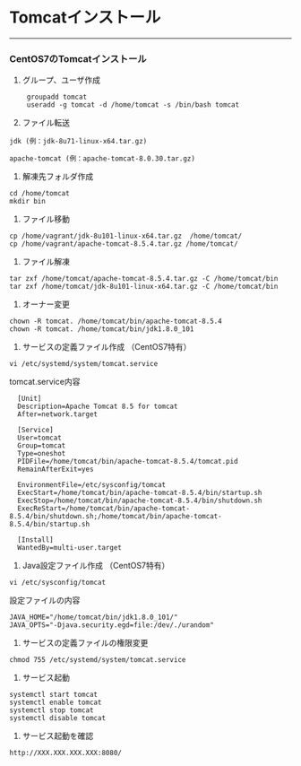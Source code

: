 # Tomcatインストール
****
### CentOS7のTomcatインストール

  1. グループ、ユーザ作成

          groupadd tomcat
          useradd -g tomcat -d /home/tomcat -s /bin/bash tomcat

  1. ファイル転送  

    jdk (例：jdk-8u71-linux-x64.tar.gz)

    apache-tomcat (例：apache-tomcat-8.0.30.tar.gz)
  1. 解凍先フォルダ作成  
  ```
  cd /home/tomcat
  mkdir bin
  ```
  1. ファイル移動
  ```
  cp /home/vagrant/jdk-8u101-linux-x64.tar.gz  /home/tomcat/
  cp /home/vagrant/apache-tomcat-8.5.4.tar.gz /home/tomcat/
  ```
  1. ファイル解凍
  ```
  tar zxf /home/tomcat/apache-tomcat-8.5.4.tar.gz -C /home/tomcat/bin
  tar zxf /home/tomcat/jdk-8u101-linux-x64.tar.gz -C /home/tomcat/bin
  ```
  1. オーナー変更
  ```
  chown -R tomcat. /home/tomcat/bin/apache-tomcat-8.5.4
  chown -R tomcat. /home/tomcat/bin/jdk1.8.0_101
  ```
  1. サービスの定義ファイル作成 （CentOS7特有）
  ```
  vi /etc/systemd/system/tomcat.service
  ```
  tomcat.service内容
  ```
    [Unit]
    Description=Apache Tomcat 8.5 for tomcat
    After=network.target

    [Service]
    User=tomcat
    Group=tomcat
    Type=oneshot
    PIDFile=/home/tomcat/bin/apache-tomcat-8.5.4/tomcat.pid
    RemainAfterExit=yes

    EnvironmentFile=/etc/sysconfig/tomcat
    ExecStart=/home/tomcat/bin/apache-tomcat-8.5.4/bin/startup.sh
    ExecStop=/home/tomcat/bin/apache-tomcat-8.5.4/bin/shutdown.sh
    ExecReStart=/home/tomcat/bin/apache-tomcat-8.5.4/bin/shutdown.sh;/home/tomcat/bin/apache-tomcat-8.5.4/bin/startup.sh

    [Install]
    WantedBy=multi-user.target
  ```
  1. Java設定ファイル作成 （CentOS7特有）
  ```
  vi /etc/sysconfig/tomcat
  ```
  設定ファイルの内容
  ```
  JAVA_HOME="/home/tomcat/bin/jdk1.8.0_101/"
  JAVA_OPTS="-Djava.security.egd=file:/dev/./urandom"
  ```
  1. サービスの定義ファイルの権限変更
  ```
  chmod 755 /etc/systemd/system/tomcat.service
  ```
  1. サービス起動
  ```
  systemctl start tomcat
  systemctl enable tomcat
  systemctl stop tomcat
  systemctl disable tomcat
  ```
  1. サービス起動を確認

    http://XXX.XXX.XXX.XXX:8080/
